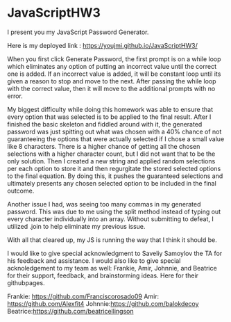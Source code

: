 # JavaScriptHW3

I present you my JavaScript Password Generator.

Here is my deployed link : https://youjmi.github.io/JavaScriptHW3/

When you first click Generate Password, the first prompt is on a while loop which eliminates any option of putting an incorrect value until the correct one is added. If an incorrect value is added, it will be constant loop until its given a reason to stop and move to the next. After passing the while loop with the correct value, then it will move to the additional prompts with no error. 

My biggest difficulty while doing this homework was able to ensure that every option that was selected is to be applied to the final result. After I finished the basic skeleton and fiddled around with it, the generated password was just spitting out what was chosen with a 40% chance of not guaranteeing the options that were actually selected if I chose a small value like 8 characters. There is a higher chance of getting all the chosen selections with a higher character count, but I did not want that to be the only solution. Then I created a new string and applied random selections per each option to store it and then regurgitate the stored selected options to the final equation. By doing this, it pushes the guaranteed selections and ultimately presents any chosen selected option to be included in the final outcome. 

Another issue I had, was seeing too many commas in my generated password. This was due to me using the split method instead of typing out every character individually into an array. Without submitting to defeat, I utilized .join to help eliminate my previous issue.  

With all that cleared up, my JS is running the way that I think it should be. 



I would like to give special acknowledgment to Saveliy Samoylov the TA for his feedback and assistance. I would also like to give special acknoledgement to my team as well: Frankie, Amir, Johnnie, and Beatrice for their support, feedback, and brainstorming ideas. Here for their githubpages.

Frankie: https://github.com/Franciscorosado09
Amir: https://github.com/Alexfit4
Johnnie:https://github.com/balokdecoy
Beatrice:https://github.com/beatricellingson
